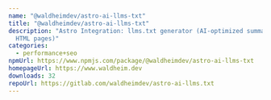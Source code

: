 ```yaml
---
name: "@waldheimdev/astro-ai-llms-txt"
title: "@waldheimdev/astro-ai-llms-txt"
description: "Astro Integration: llms.txt generator (AI-optimized summary of all
  HTML pages)"
categories:
  - performance+seo
npmUrl: https://www.npmjs.com/package/@waldheimdev/astro-ai-llms-txt
homepageUrl: https://www.waldheim.dev
downloads: 32
repoUrl: https://gitlab.com/waldheimdev/astro-ai-llms.txt
---
```

